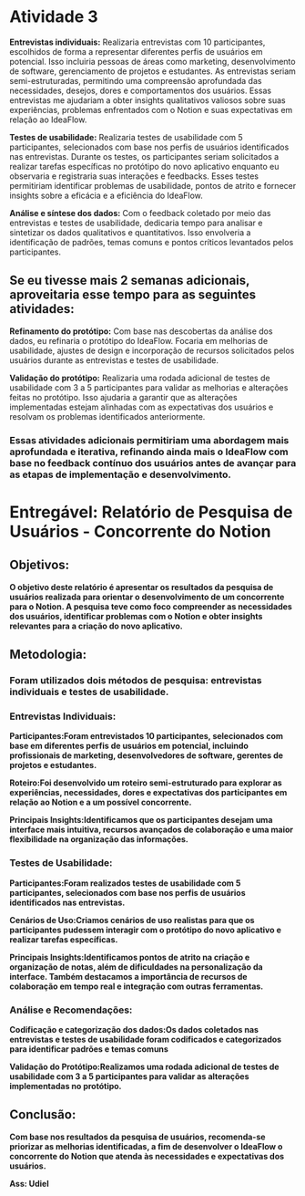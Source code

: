 # Atividade 3

<strong>Entrevistas individuais:</strong> Realizaria entrevistas com 10 participantes, escolhidos de forma a representar diferentes perfis de usuários em potencial. Isso incluiria pessoas de áreas como marketing, desenvolvimento de software, gerenciamento de projetos e estudantes. As entrevistas seriam semi-estruturadas, permitindo uma compreensão aprofundada das necessidades, desejos, dores e comportamentos dos usuários. Essas entrevistas me ajudariam a obter insights qualitativos valiosos sobre suas experiências, problemas enfrentados com o Notion e suas expectativas em relação ao IdeaFlow.

<strong>Testes de usabilidade:</strong> Realizaria testes de usabilidade com 5 participantes, selecionados com base nos perfis de usuários identificados nas entrevistas. Durante os testes, os participantes seriam solicitados a realizar tarefas específicas no protótipo do novo aplicativo enquanto eu observaria e registraria suas interações e feedbacks. Esses testes permitiriam identificar problemas de usabilidade, pontos de atrito e fornecer insights sobre a eficácia e a eficiência do IdeaFlow.


<strong>Análise e síntese dos dados:</strong> Com o feedback coletado por meio das entrevistas e testes de usabilidade, dedicaria tempo para analisar e sintetizar os dados qualitativos e quantitativos. Isso envolveria a identificação de padrões, temas comuns e pontos críticos levantados pelos participantes.

## Se eu tivesse mais 2 semanas adicionais, aproveitaria esse tempo para as seguintes atividades:

<strong>Refinamento do protótipo:</strong> Com base nas descobertas da análise dos dados, eu refinaria o protótipo do IdeaFlow. Focaria em melhorias de usabilidade, ajustes de design e incorporação de recursos solicitados pelos usuários durante as entrevistas e testes de usabilidade.

<strong>Validação do protótipo:</strong> Realizaria uma rodada adicional de testes de usabilidade com 3 a 5 participantes para validar as melhorias e alterações feitas no protótipo. Isso ajudaria a garantir que as alterações implementadas estejam alinhadas com as expectativas dos usuários e resolvam os problemas identificados anteriormente.

### Essas atividades adicionais permitiriam uma abordagem mais aprofundada e iterativa, refinando ainda mais o IdeaFlow com base no feedback contínuo dos usuários antes de avançar para as etapas de implementação e desenvolvimento.

# Entregável: Relatório de Pesquisa de Usuários - Concorrente do Notion

## Objetivos:

<strong>O objetivo deste relatório é apresentar os resultados da pesquisa de usuários realizada para orientar o desenvolvimento de um concorrente para o Notion. A pesquisa teve como foco compreender as necessidades dos usuários, identificar problemas com o Notion e obter insights relevantes para a criação do novo aplicativo.

## Metodologia:

### Foram utilizados dois métodos de pesquisa: entrevistas individuais e testes de usabilidade.

### Entrevistas Individuais:

<strong>Participantes</strong>:Foram entrevistados 10 participantes, selecionados com base em diferentes perfis de usuários em potencial, incluindo profissionais de marketing, desenvolvedores de software, gerentes de projetos e estudantes.

<strong>Roteiro</strong>:Foi desenvolvido um roteiro semi-estruturado para explorar as experiências, necessidades, dores e expectativas dos participantes em relação ao Notion e a um possível concorrente.

<strong>Principais Insights:</strong>Identificamos que os participantes desejam uma interface mais intuitiva, recursos avançados de colaboração e uma maior flexibilidade na organização das informações.

### Testes de Usabilidade:

<strong>Participantes:</strong>Foram realizados testes de usabilidade com 5 participantes, selecionados com base nos perfis de usuários identificados nas entrevistas.

<strong>Cenários de Uso:</strong>Criamos cenários de uso realistas para que os participantes pudessem interagir com o protótipo do novo aplicativo e realizar tarefas específicas.

<strong>Principais Insights:</strong>Identificamos pontos de atrito na criação e organização de notas, além de dificuldades na personalização da interface. Também destacamos a importância de recursos de colaboração em tempo real e integração com outras ferramentas.

### Análise e Recomendações:

<strong>Codificação e categorização dos dados:</strong>Os dados coletados nas entrevistas e testes de usabilidade foram codificados e categorizados para identificar padrões e temas comuns

<strong>Validação do Protótipo:</strong>Realizamos uma rodada adicional de testes de usabilidade com 3 a 5 participantes para validar as alterações implementadas no protótipo.

## Conclusão:

Com base nos resultados da pesquisa de usuários, recomenda-se priorizar as melhorias identificadas, a fim de desenvolver o IdeaFlow o concorrente do Notion que atenda às necessidades e expectativas dos usuários.

Ass: Udiel
